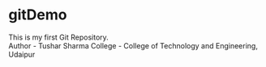# gitDemo

This is my first Git Repository.
<br>
Author - Tushar Sharma
College - College of Technology and Engineering, Udaipur
